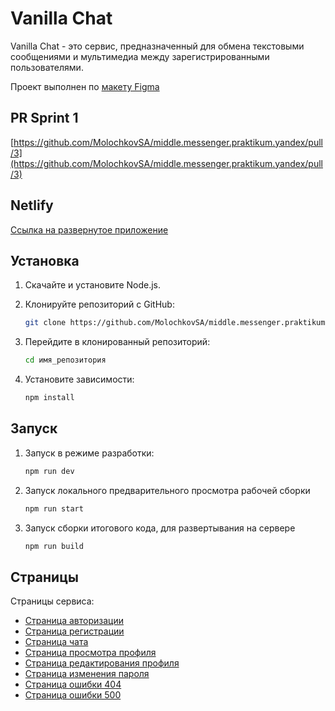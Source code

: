 # Vanilla Chat

Vanilla Chat - это сервис, предназначенный для обмена текстовыми сообщениями и мультимедиа между зарегистрированными пользователями.

Проект выполнен по [макету Figma](https://www.figma.com/design/jF5fFFzgGOxQeB4CmKWTiE/)

## PR Sprint 1

[https://github.com/MolochkovSA/middle.messenger.praktikum.yandex/pull/3](https://github.com/MolochkovSA/middle.messenger.praktikum.yandex/pull/3)

## Netlify

[Ссылка на развернутое приложение](https://vanilla-chat-by-molochkov.netlify.app/)

## Установка

1. Скачайте и установите Node.js.

2. Клонируйте репозиторий с GitHub:
   ```sh
   git clone https://github.com/MolochkovSA/middle.messenger.praktikum.yandex
   ```
3. Перейдите в клонированный репозиторий:
   ```sh
   cd имя_репозитория
   ```
4. Установите зависимости:
   ```sh
   npm install
   ```

## Запуск

1. Запуск в режимe разработки:

   ```sh
   npm run dev
   ```

2. Запуск локального предварительного просмотра рабочей сборки

   ```sh
   npm run start
   ```

3. Запуск сборки итогового кода, для развертывания на сервере

   ```sh
   npm run build
   ```

## Страницы

Страницы сервиса:

- [Страница авторизации](https://vanilla-chat-by-molochkov.netlify.app/login)
- [Страница регистрации](https://vanilla-chat-by-molochkov.netlify.app/register)
- [Страница чата](https://vanilla-chat-by-molochkov.netlify.app/chat)
- [Страница просмотра профиля](https://vanilla-chat-by-molochkov.netlify.app/profile)
- [Страница редактирования профиля](https://vanilla-chat-by-molochkov.netlify.app/profile/edit)
- [Страница изменения пароля](https://vanilla-chat-by-molochkov.netlify.app/profile/password)
- [Страница ошибки 404](https://vanilla-chat-by-molochkov.netlify.app/not-found)
- [Страница ошибки 500](https://vanilla-chat-by-molochkov.netlify.app/server-error)
